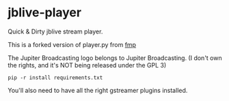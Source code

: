jblive-player
=============

Quick &amp; Dirty jblive stream player.

This is a forked version of player.py from [fmp](https://github.com/the7erm/fmp-pg)

The Jupiter Broadcasting logo belongs to Jupiter Broadcasting. (I don't own the 
rights, and it's NOT being released under the GPL 3)

```pip -r install requirements.txt```

You'll also need to have all the right gstreamer plugins installed.
